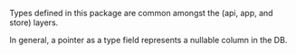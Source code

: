 Types defined in this package are common amongst the (api, app, and store) layers.

In general, a pointer as a type field represents a nullable column in the DB.